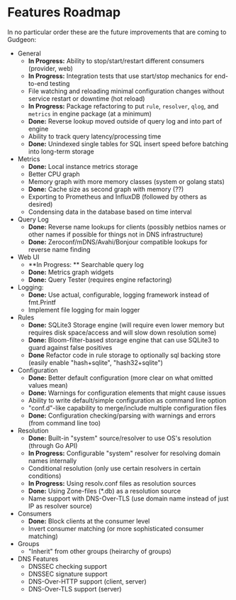 # Features Roadmap

In no particular order these are the future improvements that are coming to Gudgeon:

* General
  * **In Progress:** Ability to stop/start/restart different consumers (provider, web)
  * **In Progress:** Integration tests that use start/stop mechanics for end-to-end testing
  * File watching and reloading minimal configuration changes without service restart or downtime (hot reload)
  * **In Progress:** Package refactoring to put `rule`, `resolver`, `qlog`, and `metrics` in engine package (at a minimum)
  * **Done:** Reverse lookup moved outside of query log and into part of engine
  * Ability to track query latency/processing time
  * **Done:** Unindexed single tables for SQL insert speed before batching into long-term storage
* Metrics
  * **Done:** Local instance metrics storage
  * Better CPU graph
  * Memory graph with more memory classes (system or golang stats)
  * **Done:** Cache size as second graph with memory (??)
  * Exporting to Prometheus and InfluxDB (followed by others as desired)
  * Condensing data in the database based on time interval
* Query Log
  * **Done:** Reverse name lookups for clients (possibly netbios names or other names if possible for things not in DNS infrastructure)
  * **Done:** Zeroconf/mDNS/Avahi/Bonjour compatible lookups for reverse name finding
* Web UI
  * **In Progress: ** Searchable query log
  * **Done:** Metrics graph widgets
  * **Done:** Query Tester (requires engine refactoring)
* Logging:
  * **Done:** Use actual, configurable, logging framework instead of fmt.Printf
  * Implement file logging for main logger
* Rules
  * **Done:** SQLite3 Storage engine (will require even lower memory but requires disk space/access and will slow down resolution some)
  * **Done:** Bloom-filter-based storage engine that can use SQLite3 to guard against false positives
  * **Done** Refactor code in rule storage to optionally sql backing store (easily enable "hash+sqlite", "hash32+sqlite")
* Configuration
  * **Done:** Better default configuration (more clear on what omitted values mean)
  * **Done:** Warnings for configuration elements that might cause issues
  * Ability to write default/simple configuration as command line option
  * "conf.d"-like capability to merge/include multiple configuration files
  * **Done:** Configuration checking/parsing with warnings and errors (from command line too)
* Resolution
  * **Done:** Built-in "system" source/resolver to use OS's resolution (through Go API)
  * **In Progress:** Configurable "system" resolver for resolving domain names internally
  * Conditional resolution (only use certain resolvers in certain conditions)
  * **In Progress:** Using resolv.conf files as resolution sources
  * **Done:** Using Zone-files (\*.db) as a resolution source
  * Name support with DNS-Over-TLS (use domain name instead of just IP as resolver source)
* Consumers
  * **Done:** Block clients at the consumer level
  * Invert consumer matching (or more sophisticated consumer matching)
* Groups
  * "Inherit" from other groups (heirarchy of groups)
* DNS Features
  * DNSSEC checking support 
  * DNSSEC signature support
  * DNS-Over-HTTP support (client, server)
  * DNS-Over-TLS support (server)

